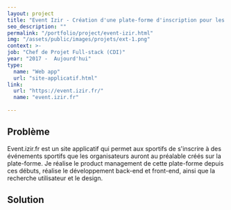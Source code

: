 ```yaml
---
layout: project
title: "Event Izir - Création d'une plate-forme d'inscription pour les événements sportifs"
seo_description: ""
permalink: "/portfolio/project/event-izir.html"
img: "/assets/public/images/projets/ext-1.png"
context: >-
job: "Chef de Projet Full-stack (CDI)"
year: "2017 -  Aujourd'hui"
type: 
  name: "Web app"
  url: "site-applicatif.html"
link:
  url: "https://event.izir.fr/"
  name: "event.izir.fr"
  
---
```

<!--1. Scope et contraintes-->

<!--2. Problème-->
## Problème

Event.izir.fr est un site applicatif qui permet aux sportifs de s'inscrire à des événements sportifs que les organisateurs auront au préalable créés sur la plate-forme. Je réalise le product management de cette plate-forme depuis ces débuts, réalise le développement back-end et front-end, ainsi que la recherche utilisateur et le design.
<!--3. Solutions et choix technique-->
## Solution

<!--4. Résultats et leçons-->
